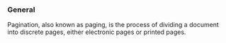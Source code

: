 ### General

Pagination, also known as paging, is the process of dividing a document into discrete pages, either electronic pages or printed pages.
